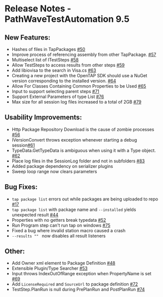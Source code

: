 Release Notes - PathWaveTestAutomation 9.5
=============

New Features:
-------

- Hashes of files in TapPackages [#50](https://gitlab.com/OpenTAP/opentap/issues/50)
- Improve process of referencing assembly from other TapPackage. [#57](https://gitlab.com/OpenTAP/opentap/issues/57)
- Multiselect list of ITestSteps [#58](https://gitlab.com/OpenTAP/opentap/issues/58)
- Allow TestSteps to access results from other steps [#59](https://gitlab.com/OpenTAP/opentap/issues/59)
- Add libiovisa to the search in Visa.cs [#63](https://gitlab.com/OpenTAP/opentap/issues/63)
- Creating a new project with the OpenTAP SDK should use a NuGet version corresponding to the installed version. [#64](https://gitlab.com/OpenTAP/opentap/issues/64)
- Allow For Classes Containing Common Properties to be Used [#65](https://gitlab.com/OpenTAP/opentap/issues/65)
- Input to support selecting parent steps [#71](https://gitlab.com/OpenTAP/opentap/issues/71)
- Support External Parameters of type List<string> [#76](https://gitlab.com/OpenTAP/opentap/issues/76)
- Max size for all session log files increased to a total of 2GB [#79](https://gitlab.com/OpenTAP/opentap/issues/79)

Usability Improvements: 
-------

- Http Package Repository Download is the cause of zombie processes [#56](https://gitlab.com/OpenTAP/opentap/issues/56)
- IVersionConvert throws exception whenever starting a debug session[#61](https://gitlab.com/OpenTAP/opentap/issues/61)
- TypeData.GetTypeData is ambiguous when using it with a Type object. [#62](https://gitlab.com/OpenTAP/opentap/issues/62)
- Place log files in the SessionLog folder and not in subfolders [#83](https://gitlab.com/OpenTAP/opentap/issues/83)
- Added package dependency on serializer plugins
- Sweep loop range now clears parameters

Bug Fixes: 
-------

- `tap package list` errors out while packages are being uploaded to repo [#17](https://gitlab.com/OpenTAP/opentap/issues/17)
- `tap package list` with package name and `--installed` yields unexpected result [#44](https://gitlab.com/OpenTAP/opentap/issues/44)
- Properties with no getters break typedata [#52](https://gitlab.com/OpenTAP/opentap/issues/52)
- Run Program step can't run tap on windows [#75](https://gitlab.com/OpenTAP/opentap/issues/75)
- Fixed a bug where invalid station macro caused a crash
- `--results "" ` now disables all result listeners

Other: 
-------

- Add Owner xml element to Package Definition [#48](https://gitlab.com/OpenTAP/opentap/issues/48)
- Extensible Plugin/Type Searcher [#53](https://gitlab.com/OpenTAP/opentap/issues/53)
- Input throws IndexOutOfRange exception when PropertyName is set [#69](https://gitlab.com/OpenTAP/opentap/issues/69)
- Add `LicenseRequired` and `SourceUrl` to package definition [#72](https://gitlab.com/OpenTAP/opentap/issues/72)
- TestStep.PlanRun is null during PrePlanRun and PostPlanRun [#74](https://gitlab.com/OpenTAP/opentap/issues/74)
